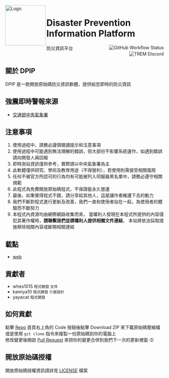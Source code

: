 <img alt="Logo" src="https://github.com/ExpTechTW/DPIP/blob/master/assets/app_icon.png" width="128px" height="128px" align="left"/>

# Disaster Prevention Information Platform
防災資訊平台
<a href="https://github.com/ExpTechTW/TREM/actions/workflows/github_actions.yml"><img alt="GitHub Workflow Status" align="right" src="https://github.com/ExpTechTW/TREM/actions/workflows/github_actions.yml/badge.svg"></a>
<a href="https://discord.gg/5dbHqV8ees"><img alt="TREM Discord" align="right" src="https://img.shields.io/discord/926545182407688273?color=%237289DA&logo=discord&logoColor=white"></a>\
&nbsp;

## 關於 DPIP
DPIP 是一款開放原始碼防災資訊軟體，提供給您即時的防災資訊

## 強震即時警報來源
* [交通部中央氣象署](https://www.cwa.gov.tw/)

## 注意事項
1. 使用過程中，請務必謹慎閱讀提示和注意事項
2. 使用過程中可能遇到無法理解的錯誤，但大部份不影響系統運作，如遇到錯誤請向開發人員回報
3. 即時測站資訊僅供參考，實際請以中央氣象署為主
4. 此軟體僅供研究、學術及教育用途（不得營利），若使用則需接受相關風險
5. 任何不被官方所認可的行為均有可能被列入伺服器黑名單中，請務必遵守相關規範
6. 此程式為免費開放原始碼程式，不保證能永久營運
7. 最後，如果覺得程式不錯，請分享給其他人，這是讓作者維護下去的動力
8. 我們不斷對程式進行更新及改善，我們一直和使用者站在一起，為使用者的體驗而不斷努力
9. 本程式內資源均由網際網路收集而來， 當權利人發現在本程式所提供的內容侵犯其著作權時，**請聯繫我們並請權利人提供相關文件連結**， 本站將依法採取措施移除相關內容或斷開相關連結

## 載點
- [web](https://exptech.com.tw/dpip)

## 貢獻者
- whes1015 `程式開發` `文件`
- kamiya10 `程式開發` `介面設計`
- yayacat `程式開發`

## 如何貢獻
點擊 [Repo](https://github.com/ExpTechTW/TREM) 首頁右上角的 Code 按鈕後點擊 Download ZIP 來下載原始碼壓縮檔\
或是使用 `git clone` 指令來複製一份原始碼到你的電腦上\
修改變更後開啟 [Pull Request](https://github.com/ExpTechTW/TREM/pulls) 來把你的變更合併到我們下一次的更新裡面 :D

## 開放原始碼授權
開放原始碼授權資訊請詳見 [LICENSE](LICENSE) 檔案
